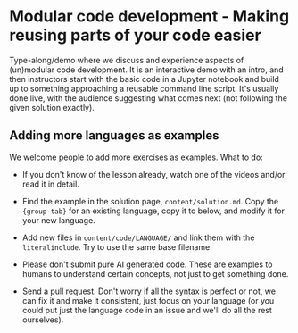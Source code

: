 # Modular code development - Making reusing parts of your code easier

Type-along/demo where we discuss and experience aspects of (un)modular
code development.  It is an interactive demo with an intro, and then
instructors start with the basic code in a Jupyter notebook and build
up to something approaching a reusable command line script.  It's
usually done live, with the audience suggesting what comes next (not
following the given solution exactly).

## Adding more languages as examples

We welcome people to add more exercises as examples.  What to do:

* If you don't know of the lesson already, watch one of the videos
  and/or read it in detail.

* Find the example in the solution page, `content/solution.md`.
  Copy the `{group-tab}` for an existing language, copy it to below,
  and modify it for your new language.

* Add new files in `content/code/LANGUAGE/` and link them with the
  `literalinclude`.  Try to use the same base filename.

* Please don't submit pure AI generated code. These are examples to
  humans to understand certain concepts, not just to get something
  done.

* Send a pull request.  Don't worry if all the syntax is perfect or
  not, we can fix it and make it consistent, just focus on your
  language (or you could put just the language code in an issue and
  we'll do all the rest ourselves).
